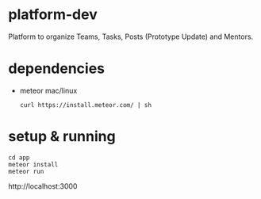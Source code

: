 # platform-dev
Platform to organize Teams, Tasks, Posts (Prototype Update) and Mentors.

# dependencies
- meteor
  mac/linux
  ```
  curl https://install.meteor.com/ | sh
  ```
  
# setup & running
```
cd app
meteor install
meteor run
```
http://localhost:3000
